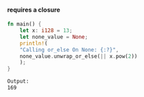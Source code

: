 #### requires a closure

```Rust
fn main() {
	let x: i128 = 13;
	let none_value = None;
	println!(
	"Calling or_else On None: {:?}",
	none_value.unwrap_or_else(|| x.pow(2))
	);
}
```
```txt
Output:
169
```